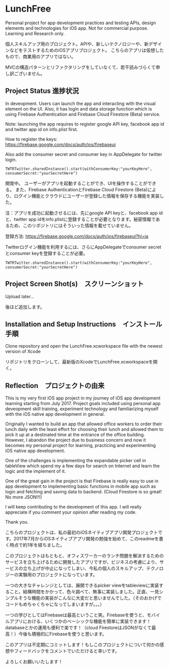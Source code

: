 # LunchFree
Personal project for app development practices and testing APIs, design elements and technologies for iOS app. 
Not for commercial purpose. 
Learning and Research only. 

個人スキルアップ用のプロジェクト。APIや、新しいテクノロジーや、新デザインなどをテストするためのiOSアプリプロジェクト。
こちらのアプリは仮想したもので、商業用のアプリではない。

MVCの構造パターンとリファクタリングをしていなくて、若干読みづらくて申し訳ございません。

## Project Status 進捗状況
In deveopment. Users can launch the app and interacting with the visual element on the UI. Also, it has login and data storage function which is using Firebase Authentication and Firebase Cloud Firestore (Beta) service.

Note: launching the app requires to register google API key, facebook app id and twitter app id on info.plist first.

How to register the keys: https://firebase.google.com/docs/auth/ios/firebaseui

Also add the consumer secret and consumer key in AppDelegate for twitter login.

```TWTRTwitter.sharedInstance().start(withConsumerKey:"yourKeyHere", consumerSecret:"yourSecretHere")```

開発中。
ユーザーがアプリを起動することができ、UIを操作することができる。
また、Firebase AuthenticationとFirebase Cloud Firestore (Beta)により、ログイン機能とクラウドにユーザーが登録した情報を保存する機能を実装した。

注：アプリを成功に起動させるには、先にgoogle API keyと、facebook app idと、twitter app idをinfo.plistに登録することが必要となります。秘密情報であるため、このリポジトリにはそういった情報を載せていません。

登録方法: https://firebase.google.com/docs/auth/ios/firebaseui?hl=ja

Twitterログイン機能を利用するには、さらにAppDelegateでconsumer secretとconsumer keyを登録することが必要。

```TWTRTwitter.sharedInstance().start(withConsumerKey:"yourKeyHere", consumerSecret:"yourSecretHere")```

## Project Screen Shot(s)　スクリーンショット
Upload later...

後ほど追加します。

## Installation and Setup Instructions　インストール手順
Clone repository and open the LunchFree.xcworkspace file with the newest version of Xcode

リポジトリをクローンして、最新版のXcodeでLunchFree.xcworkspaceを開く。

## Reflection　プロジェクトの由来
This is my very first iOS app project in my journey of iOS app development learning starting from July 2017. Project goals included using personal app deveopment skill training, experiment technology and familiarizing myself with the iOS native app development in general.

Originally I wanted to build an app that allowed office workers to order their lunch daily with the least effort for choosing their lunch and allowed them to pick it up at a destinated time at the entrance of the office building. However, I abandon the project due to business concern and now it becomes my personal project for learning, practicing and experimenting iOS native app development.

One of the challenges is implementing the expandable picker cell in tableView which spend my a few days for search on Internet and learn the logic and the implement of it.

One of the great gain in the project is that Firebase is really easy to use in app development to implementing basic functions in mobile app such as login and fetching and saving data to backend. (Cloud Firestore is so great! No more JSON!!!)

I will keep contributing to the development of this app. I will really appreciate if you comment your opinion after reading my code.

Thank you.

こちらのプロジェクトは、私の最初のiOSネイティブアプリ開発プロジェクトです。2017年7月からiOSネイティブアプリ開発の勉強を始めて、このreadmeを書く時点で約1年を経ちました。

このプロジェクトはもともと、オフィスワーカーのランチ問題を解決するためのサービスを立ち上げるために開発したアプリですが、ビジネスの考慮により、サービスの立ち上げが中止になってしまい、今私の個人のスキルアップ、テクノロジーの実験用のプロジェクトになっています。

一つの大きなチャレンジとしては、展開できるpicker viewをtableviewに実装すること。結構時間をかかって、色々調べて、無事に実装しました。正直、一見シンプルそうな機能の実装がこんなに大変だと思いませんでした。（そのおかげでコードもめちゃくちゃになってしまいますが。。。）

一つの学びとしてはFirebaseは最高ということ笑。Firebaseを使うと、モバイルアプリにおける、いくつかのベーシックな機能を簡単に実装できます！databaseとかの運用も便利で楽です！（cloud FirestoreはJSONがなくて最高！）今後も積極的にFirebaseを使うと思います。

このアプリは不定期にコミットします！もしこのプロジェクトについて何かの感想やフィードバックをコメントでいただけると幸いです。

よろしくお願いいたします！
